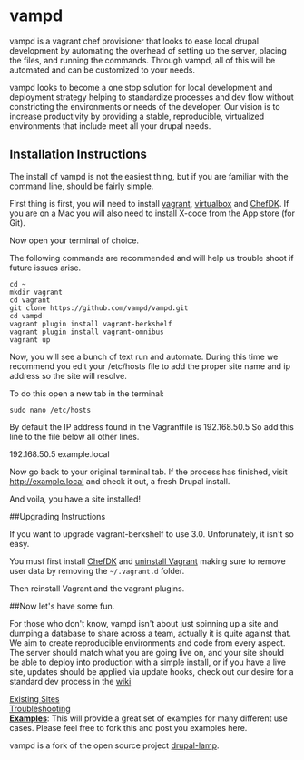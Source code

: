 vampd
=================

vampd is a vagrant chef provisioner that looks to ease local drupal development by automating the overhead of setting up the server, placing the files, and running the commands. Through vampd, all of this will be automated and can be customized to your needs.

vampd looks to become a one stop solution for local development and deployment
strategy helping to standardize processes and dev flow without constricting the
environments or needs of the developer. Our vision is to increase productivity
by providing a stable, reproducible, virtualized environments that include
meet all your drupal needs.

Installation Instructions
-------------------------

The install of vampd is not the easiest thing, but if you are familiar with the
command line, should be fairly simple.

First thing is first, you will need to install [vagrant](https://www.vagrantup.com/downloads.html),
[virtualbox](https://www.virtualbox.org/wiki/Downloads) and [ChefDK](https://downloads.getchef.com/chef-dk/).
If you are on a Mac you will also need to install X-code from the App store (for Git).

Now open your terminal of choice.

The following commands are recommended and will help us trouble shoot if future
issues arise.
```
cd ~
mkdir vagrant
cd vagrant
git clone https://github.com/vampd/vampd.git
cd vampd
vagrant plugin install vagrant-berkshelf
vagrant plugin install vagrant-omnibus
vagrant up
```

Now, you will see a bunch of text run and automate. During this time we recommend you
edit your /etc/hosts file to add the proper site name and ip address so the site
will resolve.

To do this open a new tab in the terminal:
```
sudo nano /etc/hosts
```

By default the IP address found in the Vagrantfile is 192.168.50.5 So add this
line to the file below all other lines.

192.168.50.5 example.local

Now go back to your original terminal tab. If the process has finished, visit
http://example.local and check it out, a fresh Drupal install.


And voila, you have a site installed!

##Upgrading Instructions

If you want to upgrade vagrant-berkshelf to use 3.0. Unforunately, it isn't so easy.

You must first install [ChefDK](https://downloads.getchef.com/chef-dk/) and [uninstall Vagrant](https://docs.vagrantup.com/v2/installation/uninstallation.html)
making sure to remove user data by removing the `~/.vagrant.d` folder.

Then reinstall Vagrant and the vagrant plugins.

##Now let's have some fun.

For those who don't know, vampd isn't about just spinning up a site and dumping
a database to share across a team, actually it is quite against that. We aim to
create reproducible environments and code from every aspect. The server should match
what you are going live on, and your site should be able to deploy into production
with a simple install, or if you have a live site, updates should be applied via
update hooks, check out our desire for a standard dev process in the [wiki](http://github.com/vampd/vampd/wiki)

[Existing Sites](https://github.com/vampd/vampd/wiki/Existing-Sites) <br />
[Troubleshooting](https://github.com/vampd/vampd/wiki/Trobuleshooting) <br />
[**Examples**](https://github.com/vampd/vampd-examples): This will provide a great
set of examples for many different use cases. Please feel free to fork this and
post you examples here.

vampd is a fork of the open source project [drupal-lamp](newmediadenver/drupal-lamp).
